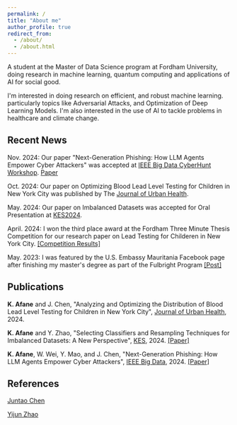 ```yaml
---
permalink: /
title: "About me"
author_profile: true
redirect_from: 
  - /about/
  - /about.html
---
```


A student at the Master of Data Science program at Fordham University, doing research in machine learning, quantum computing and applications of AI for social good.

I'm interested in doing research on efficient, and robust machine learning. particularly topics like Adversarial Attacks, and Optimization of Deep Learning Models. 
I'm also interested in the use of AI to tackle problems in healthcare and climate change.

Recent News
------

Nov. 2024: Our paper "Next-Generation Phishing: How LLM Agents Empower Cyber Attackers" was accepted at [IEEE Big Data CyberHunt Workshop](https://www.cyberhunt2024.cyberhunt.no). [Paper](https://arxiv.org/abs/2411.13874)

Oct. 2024: Our paper on Optimizing Blood Lead Level Testing for Children in New York City was published by The [Journal of Urban Health](https://link.springer.com/article/10.1007/s11524-024-00920-5).

May. 2024: Our paper on Imbalanced Datasets was accepted for Oral Presentation at [KES2024](http://kes2024.kesinternational.org).

April. 2024: I won the third place award at the Fordham Three Minute Thesis Competition for our research paper on Lead Testing for Childeren in New York City. [[Competition Results]](https://www.fordham.edu/graduate-school-of-arts-and-sciences/student-resources/professional-development/three-minute-thesis-competition/)

May. 2023: I was featured by the U.S. Embassy Mauritania Facebook page after finishing my master's degree as part of the Fulbright Program [[Post]](https://www.facebook.com/usembnouakchott/posts/pfbid028hwuTBcjcYLMGxu725uQggimQyzJDhGNe4ZeKtDMKTjZ9xM9QZKw8RpFEWLoEVgql)

Publications
------


**K. Afane** and J. Chen, "Analyzing and Optimizing the Distribution of Blood Lead Level Testing for Children in New York City", [Journal of Urban Health](https://link.springer.com/journal/11524](https://link.springer.com/article/10.1007/s11524-024-00920-5.)), 2024.

**K. Afane** and Y. Zhao, "Selecting Classifiers and Resampling Techniques for Imbalanced Datasets: A New Perspective", [KES](http://kes2024.kesinternational.org), 2024. [[Paper]](https://drive.google.com/file/d/1PvMINpcGU3p_-_rXVDCsVFzqH4BrlcsD/view?usp=drive_link)

**K. Afane**, W. Wei, Y. Mao, and J. Chen, "Next-Generation Phishing: How LLM Agents Empower Cyber Attackers", [IEEE Big Data](https://www3.cs.stonybrook.edu/~ieeebigdata2024/), 2024. [[Paper]](https://scholar.google.com/citations?view_op=view_citation&hl=en&user=wB3J8nQAAAAJ&citation_for_view=wB3J8nQAAAAJ:u-x6o8ySG0sC)

References
------

[Juntao Chen](https://juntaochen1.github.io)

[Yijun Zhao](https://www.fordham.edu/academics/departments/computer-and-information-science/faculty-and-administration/yijun-zhao/)
